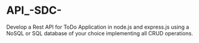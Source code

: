# API_-SDC-
Develop a Rest API for ToDo Application in node.js and express.js using a NoSQL or SQL database of your choice implementing all CRUD operations.
